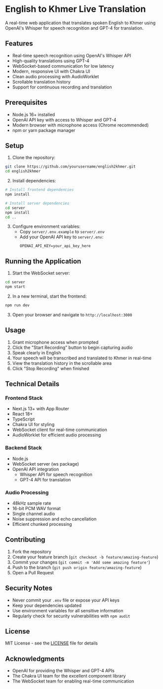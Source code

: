 # English to Khmer Live Translation

A real-time web application that translates spoken English to Khmer using OpenAI's Whisper for speech recognition and GPT-4 for translation.

## Features

- Real-time speech recognition using OpenAI's Whisper API
- High-quality translations using GPT-4
- WebSocket-based communication for low latency
- Modern, responsive UI with Chakra UI
- Clean audio processing with AudioWorklet
- Scrollable translation history
- Support for continuous recording and translation

## Prerequisites

- Node.js 16+ installed
- OpenAI API key with access to Whisper and GPT-4
- Modern browser with microphone access (Chrome recommended)
- npm or yarn package manager

## Setup

1. Clone the repository:

```bash
git clone https://github.com/yourusername/english2khmer.git
cd english2khmer
```

2. Install dependencies:

```bash
# Install frontend dependencies
npm install

# Install server dependencies
cd server
npm install
cd ..
```

3. Configure environment variables:
   - Copy `server/.env.example` to `server/.env`
   - Add your OpenAI API key to `server/.env`:
     ```
     OPENAI_API_KEY=your_api_key_here
     ```

## Running the Application

1. Start the WebSocket server:

```bash
cd server
npm start
```

2. In a new terminal, start the frontend:

```bash
npm run dev
```

3. Open your browser and navigate to `http://localhost:3000`

## Usage

1. Grant microphone access when prompted
2. Click the "Start Recording" button to begin capturing audio
3. Speak clearly in English
4. Your speech will be transcribed and translated to Khmer in real-time
5. View the translation history in the scrollable area
6. Click "Stop Recording" when finished

## Technical Details

### Frontend Stack
- Next.js 13+ with App Router
- React 18+
- TypeScript
- Chakra UI for styling
- WebSocket client for real-time communication
- AudioWorklet for efficient audio processing

### Backend Stack
- Node.js
- WebSocket server (ws package)
- OpenAI API integration
  - Whisper API for speech recognition
  - GPT-4 API for translation

### Audio Processing
- 48kHz sample rate
- 16-bit PCM WAV format
- Single channel audio
- Noise suppression and echo cancellation
- Efficient chunked processing

## Contributing

1. Fork the repository
2. Create your feature branch (`git checkout -b feature/amazing-feature`)
3. Commit your changes (`git commit -m 'Add some amazing feature'`)
4. Push to the branch (`git push origin feature/amazing-feature`)
5. Open a Pull Request

## Security Notes

- Never commit your `.env` file or expose your API keys
- Keep your dependencies updated
- Use environment variables for all sensitive information
- Regularly check for security vulnerabilities with `npm audit`

## License

MIT License - see the [LICENSE](LICENSE) file for details

## Acknowledgments

- OpenAI for providing the Whisper and GPT-4 APIs
- The Chakra UI team for the excellent component library
- The WebSocket team for enabling real-time communication
